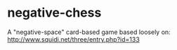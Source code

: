 negative-chess
==============

A "negative-space" card-based game based loosely on:  http://www.squidi.net/three/entry.php?id=133
